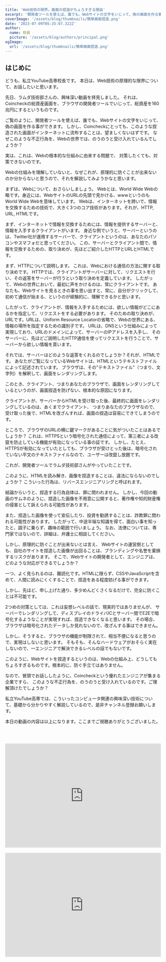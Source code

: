 ```yaml
---
title: 'Web技術の限界。画面の捏造がちょろすぎる理由'
excerpt: '開発者ツールを使えば、誰でも、Webサイトの文字をいじって、偽の画面を作る事ができます。しかし、Coincheckにとっても、このような捏造された画面がインターネットに流布することは、望ましくないはずです。なぜこのような不正行為を、Webの世界では、のうのうと受け入れているんでしょうか？'
coverImage: '/assets/blog/thumbnails/簡単画面捏造.png'
date: '2023-07-09T05:35:07.322Z'
author:
  name: 校長
  picture: '/assets/blog/authors/principal.png'
ogImage:
  url: '/assets/blog/thumbnails/簡単画面捏造.png'
---
```

## はじめに
どうも、私立YouTube高専校長です。
本日は、Web技術の原理的な限界について、お話したいと思います。

先日、ラムダ技術部さんの、興味深い動画を拝見しました。
それは、Coincheckの総資産画面を、ブラウザの開発者ツールでいじって、総資産を160兆円にするというものです。

ご覧のように、開発者ツールを使えば、誰でも、Webサイトの文字をいじって、偽の画面を作る事ができます。
しかし、Coincheckにとっても、このような捏造された画面がインターネットに流布することは、望ましくないはずです。
なぜこのような不正行為を、Webの世界では、のうのうと受け入れているんでしょうか？

実は、これは、Webの根本的な仕組みに由来する問題で、
対策したくても、対策できないのです。

Webの仕組みを理解していないと、なぜこれが、原理的に防ぐことが出来ないのか分からないと思うので、それを解説してみようかなと思います。

まずは、Webについて、おさらいしましょう。
Webとは、World Wide Webの略です。身近には、WebサイトのURLの先頭で見かける、wwwというのもWorld Wide Webを意味しています。
Webは、インターネットを跨いで、情報を交換するための技術で、大きく3つのコア技術があります。それが、HTTP, URL, HTMLです。

まず、インターネットで情報を交換するためには、情報を提供するサーバーと、情報を入手するクライアントがいます。
身近な例でいうと、サーバーというのは、Twitter社が運用するサーバーで、クライアントというのは、あなたのパソコンやスマフォだと思ってください。
この、サーバーとクライアント間で、情報を交換するための、取り決めが、先ほどご紹介したHTTPとURLとHTMLです。

まず、HTTPについて説明します。
これは、Webにおける通信の方法に関する取り決めです。
HTTPでは、クライアントがサーバーに対して、リクエストを行い、その返答をサーバーが行うという取り決めを定義しています。
したがって、Webの世界において、最初に声をかけるのは、常にクライアントです。
あなたも、Webサイトを見るときの事を思い出すと、常に、自分がクリックして、初めて通信が始まる、というのが経験的に、理解できるかと思います。

したがって、クライアントが、情報を入手するためには、欲しい情報がどこにあるかを指定して、リクエストをする必要があります。
そのための取り決めが、URLです。URLは、Uniform Resource Locatorの省略で、Webの世界にある、情報の場所を指定するための識別子です。
URLは、DNSという仕組みによって実現しており、URLのドメインによって、サーバーのIPアドレスを入手し、
そのサーバーに、先ほどご説明したHTTP通信を使ってリクエストを行うことで、サーバーから欲しい情報を貰います。

それでは、サーバーはどのような返答をくれるのでしょうか？それが、HTMLです。
あなたがご覧になっているWebサイトは、HTMLというテキストファイルによって記述されています。
ブラウザは、その"テキストファイル"（つまり、文字列）を解釈して、画面をレンダリングします。

このとき、クライアント、つまりあなたのブラウザで、画面をレンダリングしているというのが、画面捏造を防げない、根本的な原因になります。

クライアントが、サーバーからHTMLを受け取った後、最終的に画面をレンダリングしているのは、あくまでクライアント、
つまりあなたのブラウザなので、受け取った後で、HTMLを改ざんすれば、画面の捏造は容易にできてしまうのです。

ところで、ブラウザのURLの横に鍵マークがあることに気がついたことはあるでしょうか？
これは、HTTPSという暗号化された通信によって、第三者による改竄を防止している機能が有効になっている事の証です。
しかし、たとえ、HTTPSが有効になっていたとしても、ブラウザが受けとった後は、暗号化されていない平文のテキストファイルなので、ユーザーは改竄し放題です。

これが、開発者ツールでラムダ技術部さんがやっていたことです。

このように、HTMLを読み解き、画像を捏造することは、違法にならないのでしょうか？
こういった行為は、リバースエンジニアリングと呼ばれます。

結論からいうと、捏造する行為自体は、罪に問われません。
しかし、今回の動画のサムネのように、捏造した画像を不用意に公開すると、著作権や知的財産権の侵害として訴えられる可能性があります。

また、捏造した画像を使って宣伝したり、投資を勧誘することは、詐欺罪に問われる可能性があります。
したがって、中途半端な知識を得て、面白い事を知ったと、調子に乗らず、趣味の範囲で行いましょう。
なお、法律については、専門家ではないので、詳細は、弁護士に相談してください。

しかし、原理的に防ぐことが出来ないとは言え、
Webサイトの運営側としても、自社のサイトを捏造した画像が出回ることは、ブランディングや名誉を棄損するリスクがあります。
そこで、Webサイトの開発者として、エンジニアは、どのような対応ができるでしょうか？

一つ、よく見られるのは、難読化です。HTMLに限らず、CSSやJavaScriptを含めて、人間に読みにくくすることで、捏造をある程度妨げる事ができます。

しかし、先ほど、申し上げた通り、多少めんどくさくなるだけで、完全に防ぐことは不可能です。

2つめの対策としては、これは妄想レベルの話で、現実的ではありませんが、
サーバーでレンダリングして、ディスプレイのドライバICとサーバー間でE2Eで暗号化するようなことが実現すれば、捏造できなくなると思います。
その場合、ブラウザは暗号化されたデータしか見れないので、改ざんする事はできません。

しかし、そうすると、ブラウザの機能が制限されて、相当不便になると思うので、実現はしないと思います。
そもそも、そんなハードウェアがおそらく実在しないので、一エンジニアで解決できるレベルの話でもないです。

このように、Webサイトを捏造するというのは、Webの仕組み上、どうしてもちょろすぎるものです。根本的に、防ぐ手立てはありません。

なので、冒頭でお話ししたように、Coincheckという優れたエンジニアが集まる企業ですら、
このような不正行為を、のうのうと受け入れているのです。ご理解頂けたでしょうか？

私立YouTube高専では、こういったコンピュータ関連の興味深い技術について、基礎から分かりやすく解説しているので、是非チャンネル登録お願いします。

本日の動画の内容は以上になります。ここまでご視聴ありがとうございました。

<br/><br/>
<div style="position: relative; height:0px; width: 100%; padding-top: 66.6666%;">
  <iframe src="https://onedrive.live.com/embed?resid=BE72E3BA9ED96E94%211380&amp;authkey=!APZVuk78K22NHCc&amp;em=2&amp;wdAr=1.7777777777777777" width="560px" height="315px" frameborder="0" style="position: absolute; top: 0; left: 0; width: 100%; height: 100%;" >これは、<a target="_blank" href="https://office.com/webapps">Office</a> の機能を利用した、<a target="_blank" href="https://office.com">Microsoft Office</a> の埋め込み型のプレゼンテーションです。</iframe>
</div>
<br/>
<div style="position: relative; height:0px; width: 100%; padding-top: 66.6666%;">
  <iframe width="560" height="315" src="https://www.youtube.com/embed/u9DOPXEV91M?enablejsapi=1" title="YouTube video player" frameborder="0" style="position: absolute; top: 0; left: 0; width: 100%; height: 100%;" allow="accelerometer; autoplay; clipboard-write; encrypted-media; gyroscope; picture-in-picture; web-share" allowfullscreen></iframe>
</div>
